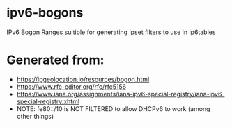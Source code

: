 # ipv6-bogons
IPv6 Bogon Ranges suitible for generating ipset filters to use in ip6tables

# Generated from:
* https://ipgeolocation.io/resources/bogon.html
* https://www.rfc-editor.org/rfc/rfc5156
* https://www.iana.org/assignments/iana-ipv6-special-registry/iana-ipv6-special-registry.xhtml
* NOTE: fe80::/10 is NOT FILTERED to allow DHCPv6 to work (among other things)

